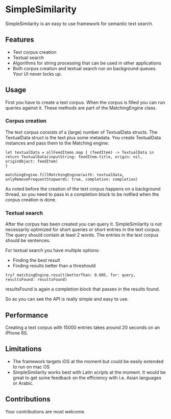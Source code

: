 # SimpleSimilarity
SimpleSimilarity is an easy to use framework for semantic text search.

## Features
- Text corpus creation
- Textual search
- Algorithms for string processing that can be used in other applications
- Both corpus creation and textual search run on background queues. Your UI never locks up.

## Usage
First you have to create a text corpus. When the corpus is filled you can run queries against it.
These methods are part of the MatchingEngine class.

### Corpus creation
The text corpus consists of a (large) number of TextualData structs. The TextualData struct is the text plus some metadata.
You create TextualData instances and pass them to the Matching engine:

```
let textualData = allFeedItems.map { (feedItem) -> TextualData in
return TextualData(inputString: feedItem.title, origin: nil, originObject: feedItem)
}

matchingEngine.fillMatchingEngine(with: textualData, onlyRemoveFrequentStopwords: true, completion: completion)
```

As noted before the creation of the text corpus happens on a background thread, so you need to pass in a completion block to be notfied when the corpus creation is done.

### Textual search
After the corpus has been created you can query it.
SimpleSimilarity is not necessarily optimized for short queries or short entries in the text corpus. The query should contain at least 2 words. The entries in the text corpus should be sentences.

For textual search you have multiple options:

- Finding the best result
- Finding results better than a threshould

```
try? matchingEngine.result(betterThan: 0.005, for: query, resultsFound: resultsFound)
```

resultsFound is again a completion block that passes in the results found.

So as you can see the API is really simple and easy to use.

## Performance
Creating a text corpus with 15000 entries takes around 20 seconds on an iPhone 6S.

## Limitations
- The framework targets iOS at the moment but could be easily extended to run on mac OS
- SimpleSimilarity works best with Latin scripts at the moment. It would be great to get some feedback on the efficiency with i.e. Asian languages or Arabic.

## Contributions
Your contributions are most welcome.
